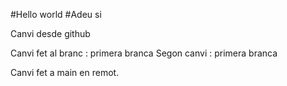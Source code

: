 
#Hello world
#Adeu si

Canvi desde github

Canvi fet al branc : primera branca
 Segon canvi : primera branca
 
 
 
 Canvi fet a main en remot.
